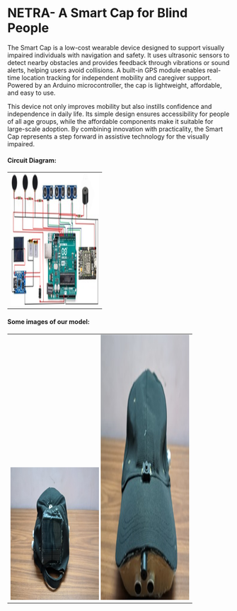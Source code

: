 # NETRA- A Smart Cap for Blind People
The Smart Cap is a low-cost wearable device designed to support visually impaired individuals with navigation and safety. It uses ultrasonic sensors to detect nearby obstacles and provides feedback through vibrations or sound alerts, helping users avoid collisions. A built-in GPS module enables real-time location tracking for independent mobility and caregiver support. Powered by an Arduino microcontroller, the cap is lightweight, affordable, and easy to use.

This device not only improves mobility but also instills confidence and independence in daily life. Its simple design ensures accessibility for people of all age groups, while the affordable components make it suitable for large-scale adoption. By combining innovation with practicality, the Smart Cap represents a step forward in assistive technology for the visually impaired.
<h4>Circuit Diagram:</h4>
<table>
  <tr>
    <td>
        <img src="pic3.jpg" alt="" width="200" height="300">
    </td>
  </tr>
</table>

<h4>Some images of our model:</h4>
<table>
  <tr>
    <td>
        <img src="pic1.jpg" alt="" width="200" height="300">
        <img src="pic2.jpg" alt="" width="200" height="600">
    </td>
  </tr>
</table>
